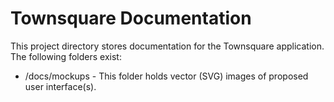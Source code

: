 # Townsquare Documentation

This project directory stores documentation for the Townsquare application. The following folders exist:

- /docs/mockups - This folder holds vector (SVG) images of proposed user interface(s).
